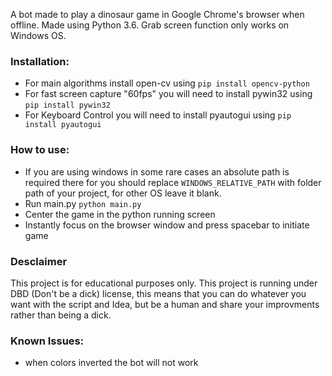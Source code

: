 A bot made to play a dinosaur game in Google Chrome's browser when offline. 
Made using Python 3.6.
Grab screen function only works on Windows OS.

### Installation:
* For main algorithms install open-cv using `pip install opencv-python`
* For fast screen capture "60fps" you will need to install pywin32 using `pip install pywin32`
* For Keyboard Control you will need to install pyautogui using `pip install pyautogui`

### How to use:
* If you are using windows in some rare cases an absolute path is required there for you should replace `WINDOWS_RELATIVE_PATH` with folder path of your project, for other OS leave it blank.
* Run main.py `python main.py`
* Center the game in the python running screen
* Instantly focus on the browser window and press spacebar to initiate game

### Desclaimer
This project is for educational purposes only.
This project is running under DBD (Don't be a dick) license, this means that you can do whatever you want with the script and Idea, but be a human and share your improvments rather than being a dick.

### Known Issues:
* when colors inverted the bot will not work
